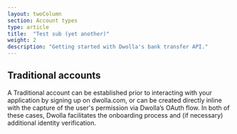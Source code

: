```yaml
---
layout: twoColumn
section: Account types
type: article
title:  "Test sub (yet another)"
weight: 2
description: "Getting started with Dwolla's bank transfer API."
---
```


## Traditional accounts

A Traditional account can be established prior to interacting with your application by signing up on dwolla.com, or can be created directly inline with the capture of the user's permission via Dwolla’s OAuth flow. In both of these cases, Dwolla facilitates the onboarding process and (if necessary) additional identity verification.